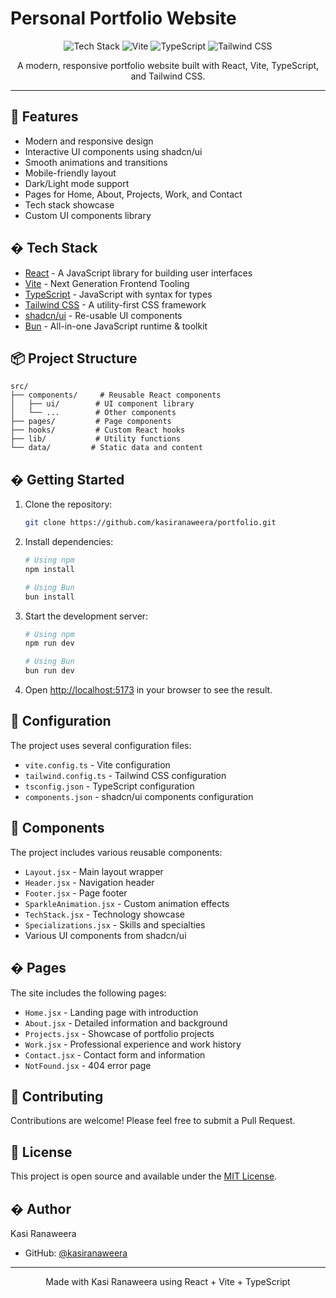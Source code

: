 # Personal Portfolio Website

<div align="center">

![Tech Stack](https://img.shields.io/badge/React-20232A?style=for-the-badge&logo=react&logoColor=61DAFB)
![Vite](https://img.shields.io/badge/Vite-646CFF?style=for-the-badge&logo=vite&logoColor=white)
![TypeScript](https://img.shields.io/badge/TypeScript-007ACC?style=for-the-badge&logo=typescript&logoColor=white)
![Tailwind CSS](https://img.shields.io/badge/Tailwind_CSS-38B2AC?style=for-the-badge&logo=tailwind-css&logoColor=white)

A modern, responsive portfolio website built with React, Vite, TypeScript, and Tailwind CSS.

</div>

---

## 🚀 Features

- Modern and responsive design
- Interactive UI components using shadcn/ui
- Smooth animations and transitions
- Mobile-friendly layout
- Dark/Light mode support
- Pages for Home, About, Projects, Work, and Contact
- Tech stack showcase
- Custom UI components library

## �️ Tech Stack

- [React](https://reactjs.org/) - A JavaScript library for building user interfaces
- [Vite](https://vitejs.dev/) - Next Generation Frontend Tooling
- [TypeScript](https://www.typescriptlang.org/) - JavaScript with syntax for types
- [Tailwind CSS](https://tailwindcss.com/) - A utility-first CSS framework
- [shadcn/ui](https://ui.shadcn.com/) - Re-usable UI components
- [Bun](https://bun.sh/) - All-in-one JavaScript runtime & toolkit

## 📦 Project Structure

```
src/
├── components/     # Reusable React components
│   ├── ui/        # UI component library
│   └── ...        # Other components
├── pages/         # Page components
├── hooks/         # Custom React hooks
├── lib/           # Utility functions
└── data/         # Static data and content
```

## � Getting Started

1. Clone the repository:
   ```bash
   git clone https://github.com/kasiranaweera/portfolio.git
   ```

2. Install dependencies:
   ```bash
   # Using npm
   npm install

   # Using Bun
   bun install
   ```

3. Start the development server:
   ```bash
   # Using npm
   npm run dev

   # Using Bun
   bun run dev
   ```

4. Open [http://localhost:5173](http://localhost:5173) in your browser to see the result.

## 🔧 Configuration

The project uses several configuration files:

- `vite.config.ts` - Vite configuration
- `tailwind.config.ts` - Tailwind CSS configuration
- `tsconfig.json` - TypeScript configuration
- `components.json` - shadcn/ui components configuration

## 📱 Components

The project includes various reusable components:

- `Layout.jsx` - Main layout wrapper
- `Header.jsx` - Navigation header
- `Footer.jsx` - Page footer
- `SparkleAnimation.jsx` - Custom animation effects
- `TechStack.jsx` - Technology showcase
- `Specializations.jsx` - Skills and specialties
- Various UI components from shadcn/ui

## � Pages

The site includes the following pages:

- `Home.jsx` - Landing page with introduction
- `About.jsx` - Detailed information and background
- `Projects.jsx` - Showcase of portfolio projects
- `Work.jsx` - Professional experience and work history
- `Contact.jsx` - Contact form and information
- `NotFound.jsx` - 404 error page

## 🌟 Contributing

Contributions are welcome! Please feel free to submit a Pull Request.

## 📝 License

This project is open source and available under the [MIT License](LICENSE).

## � Author

Kasi Ranaweera
- GitHub: [@kasiranaweera](https://github.com/kasiranaweera)

---

<div align="center">

Made with Kasi Ranaweera using React + Vite + TypeScript

</div>
